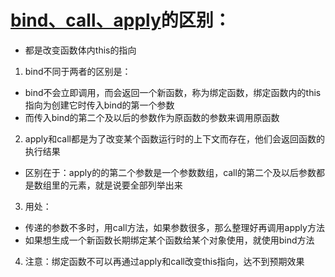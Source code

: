 # [bind、call、apply](../手撕代码/bind、call、apply.js)的区别：
* 都是改变函数体内this的指向
1. bind不同于两者的区别是：
  * bind不会立即调用，而会返回一个新函数，称为绑定函数，绑定函数内的this指向为创建它时传入bind的第一个参数
  * 而传入bind的第二个及以后的参数作为原函数的参数来调用原函数
2. apply和call都是为了改变某个函数运行时的上下文而存在，他们会返回函数的执行结果
  * 区别在于：apply的的第二个参数是一个参数数组，call的第二个及以后参数都是数组里的元素，就是说要全部列举出来

3. 用处：
  * 传递的参数不多时，用call方法，如果参数很多，那么整理好再调用apply方法
  * 如果想生成一个新函数长期绑定某个函数给某个对象使用，就使用bind方法
4. 注意：绑定函数不可以再通过apply和call改变this指向，达不到预期效果